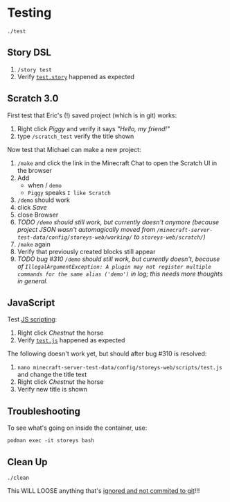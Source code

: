 # Testing

    ./test

## Story DSL

1. `/story test`
1. Verify [`test.story`](../minecraft-server-test-data/config/storeys-web/stories/test.story) happened as expected

## Scratch 3.0

First test that Eric's (!) saved project (which is in git) works:

1. Right click _Piggy_ and verify it says _"Hello, my friend!"_
1. type `/scratch_test` verify the title shown

Now test that Michael can make a new project:

1. `/make` and click the link in the Minecraft Chat to open the Scratch UI in the browser
1. Add
   * when / `demo`
   * `Piggy` speaks `I like Scratch`
1. `/demo` should work
1. click _Save_
1. close Browser
1. _TODO `/demo` should still work, but currently doesn't anymore (because project JSON wasn't automagically moved from `/minecraft-server-test-data/config/storeys-web/working/` to `storeys-web/scratch/`)_
1. `/make` again
1. Verify that previously created blocks still appear
1. _TODO bug #310 `/demo` should still work, but currently doesn't, because of `IllegalArgumentException: A plugin may not register multiple commands for the same alias ('demo')` in log; this needs more thoughts in general._

## JavaScript

Test [JS scripting](../scratch3-server/README.md#third-scripting-option):

1. Right click _Chestnut_ the horse
1. Verify [`test.js`](minecraft-server-test-data/config/storeys-web/scripts/test.js) happened as expected

The following doesn't work yet, but should after bug #310 is resolved:

1. `nano minecraft-server-test-data/config/storeys-web/scripts/test.js` and change the title text
1. Right click _Chestnut_ the horse
1. Verify new title is shown

## Troubleshooting

To see what's going on inside the container, use:

    podman exec -it storeys bash

## Clean Up

    ./clean

This WILL LOOSE anything that's [ignored and not commited to git](../minecraft-server-test-data/.gitignore)!!!

